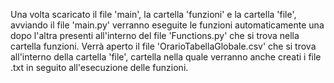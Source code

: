 Una volta scaricato il file 'main', la cartella 'funzioni' e la cartella 'file', avviando il file 'main.py' verranno eseguite le funzioni automaticamente una dopo l'altra presenti all'interno del file 'Functions.py' che si trova nella cartella funzioni. Verrà aperto il file 'OrarioTabellaGlobale.csv' che si trova all'interno della cartella 'file', cartella nella quale verranno anche creati i file .txt in seguito all'esecuzione delle funzioni.

